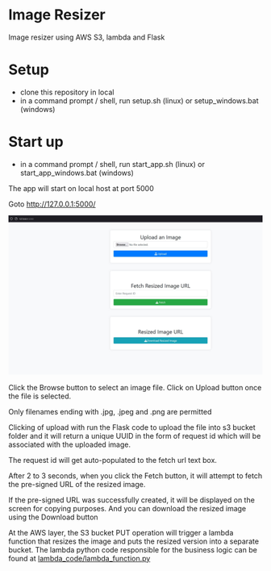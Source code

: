 # Image Resizer
Image resizer using AWS S3, lambda and Flask

# Setup
- clone this repository in local
- in a command prompt / shell, run setup.sh (linux) or setup_windows.bat (windows)

# Start up
- in a command prompt / shell, run start_app.sh (linux) or start_app_windows.bat (windows)

The app will start on local host at port 5000

Goto http://127.0.0.1:5000/

![](index.jpg)

Click the Browse button to select an image file. Click on Upload button once the file is selected.

Only filenames ending with .jpg, .jpeg and .png are permitted

Clicking of upload with run the Flask code to upload the file into s3 bucket folder and it will return a unique UUID in the form of request id which will be associated with the uploaded image.

The request id will get auto-populated to the fetch url text box.

After 2 to 3 seconds, when you click the Fetch button, it will attempt to fetch the pre-signed URL of the resized image.

If the pre-signed URL was successfully created, it will be displayed on the screen for copying purposes.
And you can download the resized image using the Download button


At the AWS layer, the S3 bucket PUT operation will trigger a lambda function that resizes the image and puts the resized version into a separate bucket.
The lambda python code responsible for the business logic can be found at [lambda_code/lambda_function.py](lambda_code/lambda_function.py)
